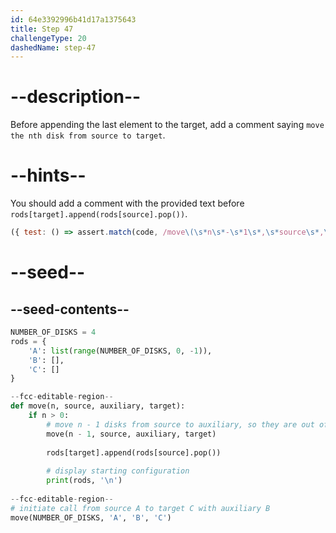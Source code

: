```yaml
---
id: 64e3392996b41d17a1375643
title: Step 47
challengeType: 20
dashedName: step-47
---
```


# --description--

Before appending the last element to the target, add a comment saying `move the nth disk from source to target`.

# --hints--

You should add a comment with the provided text before `rods[target].append(rods[source].pop())`.

```js
({ test: () => assert.match(code, /move\(\s*n\s*-\s*1\s*,\s*source\s*,\s*auxiliary\s*,\s*target\s*\)\s+#\s*move\sthe\snth\sdisk\sfrom\ssource\sto\starget\s+(?=rods\[\s*target\s*\]\.append\(\s*rods\[\s*source\s*\]\.pop\(\s*\)\s*\))/) })
```

# --seed--

## --seed-contents--

```py
NUMBER_OF_DISKS = 4
rods = {
    'A': list(range(NUMBER_OF_DISKS, 0, -1)),
    'B': [],
    'C': []
}

--fcc-editable-region--
def move(n, source, auxiliary, target):
    if n > 0:
        # move n - 1 disks from source to auxiliary, so they are out of the way
        move(n - 1, source, auxiliary, target)
        
        rods[target].append(rods[source].pop())
        
        # display starting configuration
        print(rods, '\n')
              
--fcc-editable-region--
# initiate call from source A to target C with auxiliary B
move(NUMBER_OF_DISKS, 'A', 'B', 'C')
```
